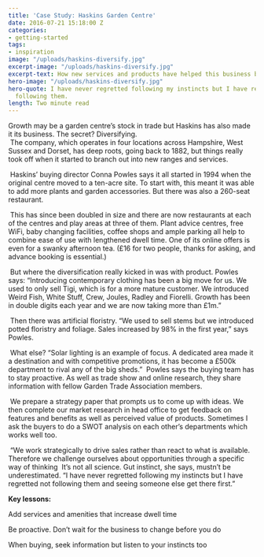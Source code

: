 ```yaml
---
title: 'Case Study: Haskins Garden Centre'
date: 2016-07-21 15:18:00 Z
categories:
- getting-started
tags:
- inspiration
image: "/uploads/haskins-diversify.jpg"
excerpt-image: "/uploads/haskins-diversify.jpg"
excerpt-text: How new services and products have helped this business bloom
hero-image: "/uploads/haskins-diversify.jpg"
hero-quote: I have never regretted following my instincts but I have regretted not
  following them.
length: Two minute read
---
```


Growth may be a garden centre’s stock in trade but Haskins has also made it its business. The secret? Diversifying.  
 The company, which operates in four locations across Hampshire, West Sussex and Dorset, has deep roots, going back to 1882, but things really took off when it started to branch out into new ranges and services.

 Haskins’ buying director Conna Powles says it all started in 1994 when the original centre moved to a ten-acre site. To start with, this meant it was able to add more plants and garden accessories. But there was also a 260-seat restaurant.

 This has since been doubled in size and there are now restaurants at each of the centres and play areas at three of them. Plant advice centres, free WiFi, baby changing facilities, coffee shops and ample parking all help to combine ease of use with lengthened dwell time. One of its online offers is even for a swanky afternoon tea. (£16 for two people, thanks for asking, and advance booking is essential.)

 But where the diversification really kicked in was with product. Powles says: “Introducing contemporary clothing has been a big move for us. We used to only sell Tigi, which is for a more mature customer. We introduced Weird Fish, White Stuff, Crew, Joules, Radley and Fiorelli. Growth has been in double digits each year and we are now taking more than £1m.”

 Then there was artificial floristry. “We used to sell stems but we introduced potted floristry and foliage. Sales increased by 98% in the first year,” says Powles.

 What else? “Solar lighting is an example of focus. A dedicated area made it a destination and with competitive promotions, it has become a £500k department to rival any of the big sheds.” 
 Powles says the buying team has to stay proactive. As well as trade show and online research, they share information with fellow Garden Trade Association members.

 We prepare a strategy paper that prompts us to come up with ideas. We then complete our market research in head office to get feedback on features and benefits as well as perceived value of products. Sometimes I ask the buyers to do a SWOT analysis on each other’s departments which works well too.

 “We work strategically to drive sales rather than react to what is available. Therefore we challenge ourselves about opportunities through a specific way of thinking 
 It’s not all science. Gut instinct, she says, mustn’t be underestimated. “I have never regretted following my instincts but I have regretted not following them and seeing someone else get there first.” 

**Key lessons:**

Add services and amenities that increase dwell time

Be proactive. Don’t wait for the business to change before you do

When buying, seek information but listen to your instincts too
